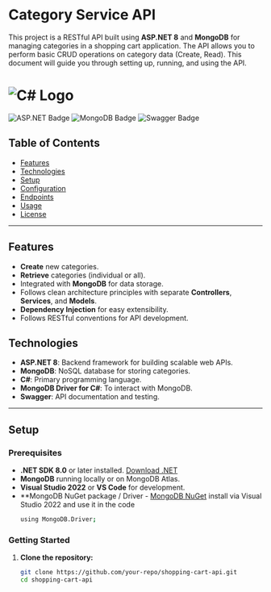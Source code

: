 # Category Service API

This project is a RESTful API built using **ASP.NET 8** and **MongoDB** for managing categories in a shopping cart application. The API allows you to perform basic CRUD operations on category data (Create, Read). This document will guide you through setting up, running, and using the API.

# ![C# Logo](https://upload.wikimedia.org/wikipedia/commons/4/4f/Csharp_Logo.png)


![ASP.NET Badge](https://img.shields.io/badge/ASP.NET-8.0-blue.svg?style=flat-square) ![MongoDB Badge](https://img.shields.io/badge/MongoDB-Database-green?style=flat-square) ![Swagger Badge](https://img.shields.io/badge/Swagger-API%20Docs-brightgreen?style=flat-square)

## Table of Contents

- [Features](#features)
- [Technologies](#technologies)
- [Setup](#setup)
- [Configuration](#configuration)
- [Endpoints](#endpoints)
- [Usage](#usage)
- [License](#license)

---

## Features

- **Create** new categories.
- **Retrieve** categories (individual or all).
- Integrated with **MongoDB** for data storage.
- Follows clean architecture principles with separate **Controllers**, **Services**, and **Models**.
- **Dependency Injection** for easy extensibility.
- Follows RESTful conventions for API development.

## Technologies

- **ASP.NET 8**: Backend framework for building scalable web APIs.
- **MongoDB**: NoSQL database for storing categories.
- **C#**: Primary programming language.
- **MongoDB Driver for C#**: To interact with MongoDB.
- **Swagger**: API documentation and testing.

---

## Setup

### Prerequisites

- **.NET SDK 8.0** or later installed. [Download .NET](https://dotnet.microsoft.com/download)
- **MongoDB** running locally or on MongoDB Atlas.
- **Visual Studio 2022** or **VS Code** for development.
- **MongoDB NuGet package / Driver - [MongoDB NuGet](https://www.mongodb.com/blog/post/quick-start-c-sharp-and-mongodb-starting-and-setup) install via Visual Studio 2022 and use it in the code
  ```bash
  using MongoDB.Driver;
  ```
  
### Getting Started

1. **Clone the repository:**
   ```bash
   git clone https://github.com/your-repo/shopping-cart-api.git
   cd shopping-cart-api
